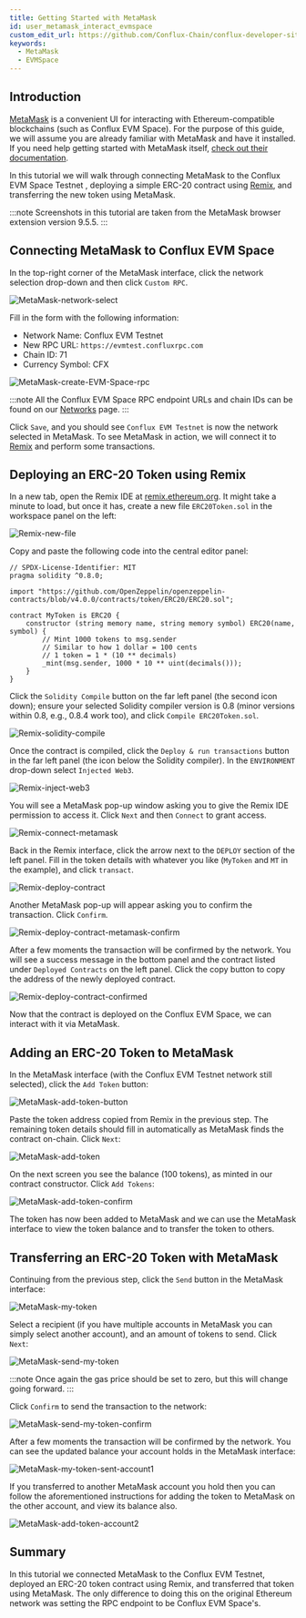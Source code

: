 ```yaml
---
title: Getting Started with MetaMask
id: user_metamask_interact_evmspace
custom_edit_url: https://github.com/Conflux-Chain/conflux-developer-site/edit/master/docs/guides/en/use-metamask-to-interact-evmspace.md
keywords:
  - MetaMask
  - EVMSpace
---
```


## Introduction

[MetaMask] is a convenient UI for interacting with Ethereum-compatible blockchains (such as Conflux EVM Space).
For the purpose of this guide, we will assume you are already familiar with MetaMask and have it installed.
If you need help getting started with MetaMask itself, [check out their documentation](https://metamask.io/faqs.html).

In this tutorial we will walk through connecting MetaMask to the Conflux EVM Space Testnet , deploying a simple ERC-20 contract using [Remix], and transferring the new token using MetaMask.

:::note
Screenshots in this tutorial are taken from the MetaMask browser extension version 9.5.5.
:::

## Connecting MetaMask to Conflux EVM Space

In the top-right corner of the MetaMask interface, click the network selection drop-down and then click `Custom RPC`.

![MetaMask-network-select](https://doc.aurora.dev/assets/images/metamask_choose_network-0d3034f88dcd7bc92f61df7d1be9bb7c.png)

Fill in the form with the following information:

* Network Name: Conflux EVM Testnet
* New RPC URL: `https://evmtest.confluxrpc.com`
* Chain ID: 71
* Currency Symbol: CFX

![MetaMask-create-EVM-Space-rpc](https://doc.aurora.dev/assets/images/metamask_create_aurora_rpc-e61eab72f8fa70386b43ed3c1d403d11.png)

:::note
All the Conflux EVM Space RPC endpoint URLs and chain IDs can be found on our [Networks](../getting-started/network-endpoints.md) page.
:::

Click `Save`, and you should see `Conflux EVM Testnet` is now the network selected in MetaMask.
To see MetaMask in action, we will connect it to [Remix] and perform some transactions.

## Deploying an ERC-20 Token using Remix

In a new tab, open the Remix IDE at [remix.ethereum.org](https://remix.ethereum.org).
It might take a minute to load, but once it has, create a new file `ERC20Token.sol` in the workspace panel on the left:

![Remix-new-file](https://doc.aurora.dev/assets/images/remix_new_file-15cadba3e578d16df451448175231e8b.png)

Copy and paste the following code into the central editor panel:

```solidity
// SPDX-License-Identifier: MIT
pragma solidity ^0.8.0;

import "https://github.com/OpenZeppelin/openzeppelin-contracts/blob/v4.0.0/contracts/token/ERC20/ERC20.sol";

contract MyToken is ERC20 {
    constructor (string memory name, string memory symbol) ERC20(name, symbol) {
        // Mint 1000 tokens to msg.sender
        // Similar to how 1 dollar = 100 cents
        // 1 token = 1 * (10 ** decimals)
        _mint(msg.sender, 1000 * 10 ** uint(decimals()));
    }
}
```

Click the `Solidity Compile` button on the far left panel (the second icon down);
ensure your selected Solidity compiler version is 0.8 (minor versions within 0.8, e.g., 0.8.4 work too), and click `Compile ERC20Token.sol`.

![Remix-solidity-compile](https://doc.aurora.dev/assets/images/remix_solidity_compile-1f459820c9caef73c47d3af1c87e71a6.png)

Once the contract is compiled, click the `Deploy & run transactions` button in the far left panel (the icon below the Solidity compiler).
In the `ENVIRONMENT` drop-down select `Injected Web3`.

![Remix-inject-web3](https://doc.aurora.dev/assets/images/remix_injected_web3-dbb0d671a1703239451d7d4e133f68ba.png)

You will see a MetaMask pop-up window asking you to give the Remix IDE permission to access it.
Click `Next` and then `Connect` to grant access.

![Remix-connect-metamask](https://doc.aurora.dev/assets/images/remix_connect_with_metamask-9d8214740f372d3b41e489cbe23c5884.png)

Back in the Remix interface, click the arrow next to the `DEPLOY` section of the left panel.
Fill in the token details with whatever you like (`MyToken` and `MT` in the example), and click `transact`.

![Remix-deploy-contract](https://doc.aurora.dev/assets/images/remix_deploy_contract-6423d60330003a7ffc0dc28ee5cd8178.png)

Another MetaMask pop-up will appear asking you to confirm the transaction.
Click `Confirm`.

![Remix-deploy-contract-metamask-confirm](https://doc.aurora.dev/assets/images/remix_deploy_contract_metamask_confirm-6b4f8c2a751ec4a4b6ad9df96584c623.png)


After a few moments the transaction will be confirmed by the network.
You will see a success message in the bottom panel and the contract listed under `Deployed Contracts` on the left panel.
Click the copy button to copy the address of the newly deployed contract.

![Remix-deploy-contract-confirmed](https://doc.aurora.dev/assets/images/remix_deploy_contract_confirmed-59390e985747c30736f46356a88b4ff1.png)

Now that the contract is deployed on the Conflux EVM Space, we can interact with it via MetaMask.

## Adding an ERC-20 Token to MetaMask

In the MetaMask interface (with the Conflux EVM Testnet network still selected), click the `Add Token` button:

![MetaMask-add-token-button](https://doc.aurora.dev/assets/images/metamask_add_token_button-bab734e9daaa3f2ed163762334d7f67b.png)

Paste the token address copied from Remix in the previous step.
The remaining token details should fill in automatically as MetaMask finds the contract on-chain.
Click `Next`:

![MetaMask-add-token](https://doc.aurora.dev/assets/images/metamask_add_token-aba3998a127e59aa23fa54f0c9261fd3.png)

On the next screen you see the balance (100 tokens), as minted in our contract constructor.
Click `Add Tokens`:

![MetaMask-add-token-confirm](https://doc.aurora.dev/assets/images/metamask_add_token_confirm-7de3a02b810088ad3e92616a1ede4302.png)

The token has now been added to MetaMask and we can use the MetaMask interface to view the token balance and to transfer the token to others.

## Transferring an ERC-20 Token with MetaMask

Continuing from the previous step, click the `Send` button in the MetaMask interface:

![MetaMask-my-token](https://doc.aurora.dev/assets/images/metamask_my_token-7cb2274862fa1761a4f09e4a4cf732a4.png)

Select a recipient (if you have multiple accounts in MetaMask you can simply select another account), and an amount of tokens to send.
Click `Next`:

![MetaMask-send-my-token](https://doc.aurora.dev/assets/images/metamask_send_my_token-225db13fcf5b816e3f054f512b40f439.png)

:::note
Once again the gas price should be set to zero, but this will change going forward.
:::

Click `Confirm` to send the transaction to the network:

![MetaMask-send-my-token-confirm](https://doc.aurora.dev/assets/images/metamask_send_my_token_confirm-7c919aba75d05efe04f8be29210a129b.png)

After a few moments the transaction will be confirmed by the network.
You can see the updated balance your account holds in the MetaMask interface:

![MetaMask-my-token-sent-account1](https://doc.aurora.dev/assets/images/metamask_my_token_sent_account1-139c1b898d909970a81f111acd870d80.png)

If you transferred to another MetaMask account you hold then you can follow the aforementioned instructions for adding the token to MetaMask on the other account, and view its balance also.

![MetaMask-add-token-account2](https://doc.aurora.dev/assets/images/metamask_add_token_account2-2450b009a315943298fe01d52ecffb3e.png)

## Summary

In this tutorial we connected MetaMask to the Conflux EVM Testnet, deployed an ERC-20 token contract using Remix, and transferred that token using MetaMask.
The only difference to doing this on the original Ethereum network was setting the RPC endpoint to be Conflux EVM Space's.

[MetaMask]: https://metamask.io
[Remix]: https://remix.ethereum.org
[OpenZeppelin]: https://openzeppelin.com/contracts/
[example from Solidity by Example]: https://solidity-by-example.org/app/erc20/
